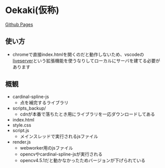 # Oekaki(仮称)

[Github Pages](https://ixactly.github.io/oekaki/)


## 使い方
* chromeで直接index.htmlを開くのだと動作しないため、vscodeの[liveserver](https://marketplace.visualstudio.com/items?itemName=ritwickdey.LiveServer)という拡張機能を使うなりしてローカルにサーバを建てる必要があります

## 概観
* cardinal-spline-js
  * 点を補完するライブラリ
* scripts_backup/
  * cdnが本番で落ちたとき用にライブラリを一応ダウンロードしてある
* index.html
* style.css
* script.js
  * メインスレッドで実行されるjsファイル
* render.js
  * webworker用のjsファイル
  * opencvやcardinal-spline-jsが実行される
  * opencv4.5.1だと動かなかったためバージョンが下げられている
